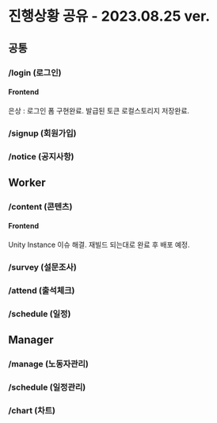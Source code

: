 # 진행상황 공유 - 2023.08.25 ver.

## 공통
### /login (로그인)
#### Frontend
은상 : 로그인 폼 구현완료. 발급된 토큰 로컬스토리지 저장완료.


### /signup (회원가입)


### /notice (공지사항)


## Worker
### /content (콘텐츠)
#### Frontend 
Unity Instance 이슈 해결. 재빌드 되는대로 완료 후 배포 예정.

### /survey (설문조사)


### /attend (출석체크)


### /schedule (일정)


## Manager
### /manage (노동자관리)


### /schedule (일정관리)


### /chart (차트)

